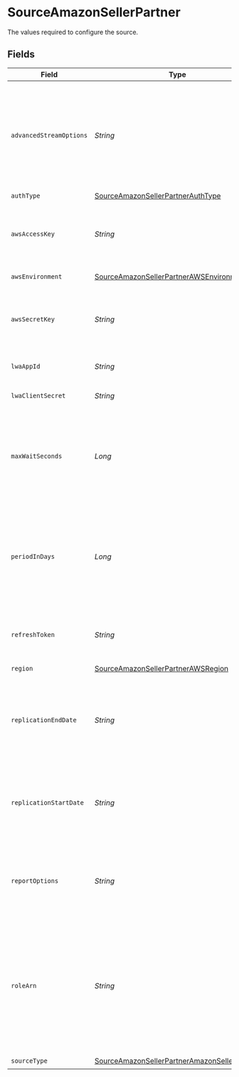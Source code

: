 # SourceAmazonSellerPartner

The values required to configure the source.


## Fields

| Field                                                                                                                                                                     | Type                                                                                                                                                                      | Required                                                                                                                                                                  | Description                                                                                                                                                               | Example                                                                                                                                                                   |
| ------------------------------------------------------------------------------------------------------------------------------------------------------------------------- | ------------------------------------------------------------------------------------------------------------------------------------------------------------------------- | ------------------------------------------------------------------------------------------------------------------------------------------------------------------------- | ------------------------------------------------------------------------------------------------------------------------------------------------------------------------- | ------------------------------------------------------------------------------------------------------------------------------------------------------------------------- |
| `advancedStreamOptions`                                                                                                                                                   | *String*                                                                                                                                                                  | :heavy_minus_sign:                                                                                                                                                        | Additional information to configure report options. This varies by report type, not every report implement this kind of feature. Must be a valid json string.             | {"GET_SALES_AND_TRAFFIC_REPORT": {"availability_sla_days": 3}}                                                                                                            |
| `authType`                                                                                                                                                                | [SourceAmazonSellerPartnerAuthType](../../models/shared/SourceAmazonSellerPartnerAuthType.md)                                                                             | :heavy_minus_sign:                                                                                                                                                        | N/A                                                                                                                                                                       |                                                                                                                                                                           |
| `awsAccessKey`                                                                                                                                                            | *String*                                                                                                                                                                  | :heavy_minus_sign:                                                                                                                                                        | Specifies the AWS access key used as part of the credentials to authenticate the user.                                                                                    |                                                                                                                                                                           |
| `awsEnvironment`                                                                                                                                                          | [SourceAmazonSellerPartnerAWSEnvironment](../../models/shared/SourceAmazonSellerPartnerAWSEnvironment.md)                                                                 | :heavy_minus_sign:                                                                                                                                                        | Select the AWS Environment.                                                                                                                                               |                                                                                                                                                                           |
| `awsSecretKey`                                                                                                                                                            | *String*                                                                                                                                                                  | :heavy_minus_sign:                                                                                                                                                        | Specifies the AWS secret key used as part of the credentials to authenticate the user.                                                                                    |                                                                                                                                                                           |
| `lwaAppId`                                                                                                                                                                | *String*                                                                                                                                                                  | :heavy_check_mark:                                                                                                                                                        | Your Login with Amazon Client ID.                                                                                                                                         |                                                                                                                                                                           |
| `lwaClientSecret`                                                                                                                                                         | *String*                                                                                                                                                                  | :heavy_check_mark:                                                                                                                                                        | Your Login with Amazon Client Secret.                                                                                                                                     |                                                                                                                                                                           |
| `maxWaitSeconds`                                                                                                                                                          | *Long*                                                                                                                                                                    | :heavy_minus_sign:                                                                                                                                                        | Sometimes report can take up to 30 minutes to generate. This will set the limit for how long to wait for a successful report.                                             | 500                                                                                                                                                                       |
| `periodInDays`                                                                                                                                                            | *Long*                                                                                                                                                                    | :heavy_minus_sign:                                                                                                                                                        | Will be used for stream slicing for initial full_refresh sync when no updated state is present for reports that support sliced incremental sync.                          |                                                                                                                                                                           |
| `refreshToken`                                                                                                                                                            | *String*                                                                                                                                                                  | :heavy_check_mark:                                                                                                                                                        | The Refresh Token obtained via OAuth flow authorization.                                                                                                                  |                                                                                                                                                                           |
| `region`                                                                                                                                                                  | [SourceAmazonSellerPartnerAWSRegion](../../models/shared/SourceAmazonSellerPartnerAWSRegion.md)                                                                           | :heavy_minus_sign:                                                                                                                                                        | Select the AWS Region.                                                                                                                                                    |                                                                                                                                                                           |
| `replicationEndDate`                                                                                                                                                      | *String*                                                                                                                                                                  | :heavy_minus_sign:                                                                                                                                                        | UTC date and time in the format 2017-01-25T00:00:00Z. Any data after this date will not be replicated.                                                                    | 2017-01-25T00:00:00Z                                                                                                                                                      |
| `replicationStartDate`                                                                                                                                                    | *String*                                                                                                                                                                  | :heavy_check_mark:                                                                                                                                                        | UTC date and time in the format 2017-01-25T00:00:00Z. Any data before this date will not be replicated.                                                                   | 2017-01-25T00:00:00Z                                                                                                                                                      |
| `reportOptions`                                                                                                                                                           | *String*                                                                                                                                                                  | :heavy_minus_sign:                                                                                                                                                        | Additional information passed to reports. This varies by report type. Must be a valid json string.                                                                        | {"GET_BRAND_ANALYTICS_SEARCH_TERMS_REPORT": {"reportPeriod": "WEEK"}}                                                                                                     |
| `roleArn`                                                                                                                                                                 | *String*                                                                                                                                                                  | :heavy_minus_sign:                                                                                                                                                        | Specifies the Amazon Resource Name (ARN) of an IAM role that you want to use to perform operations requested using this profile. (Needs permission to 'Assume Role' STS). |                                                                                                                                                                           |
| `sourceType`                                                                                                                                                              | [SourceAmazonSellerPartnerAmazonSellerPartner](../../models/shared/SourceAmazonSellerPartnerAmazonSellerPartner.md)                                                       | :heavy_check_mark:                                                                                                                                                        | N/A                                                                                                                                                                       |                                                                                                                                                                           |
